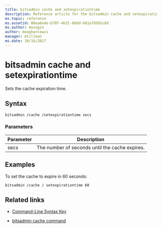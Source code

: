 ```yaml
---
title: bitsadmin cache and setexpirationtime
description: Reference article for the bitsadmin cache and setexpirationtime command, which sets the cache expiration time.
ms.topic: reference
ms.assetid: 00ea6e4e-b707-4b31-88dd-b61a78565c8d
ms.author: mosagie
author: meaghanlewis
manager: mtillman
ms.date: 10/16/2017
---
```


# bitsadmin cache and setexpirationtime



Sets the cache expiration time.

## Syntax

```
bitsadmin /cache /setexpirationtime secs
```

### Parameters

| Parameter | Description |
| -------------- | -------------- |
| secs | The number of seconds until the cache expires. |

## Examples

To set the cache to expire in 60 seconds:

```
bitsadmin /cache / setexpirationtime 60
```

## Related links

- [Command-Line Syntax Key](command-line-syntax-key.md)

- [bitsadmin cache command](bitsadmin-cache.md)
